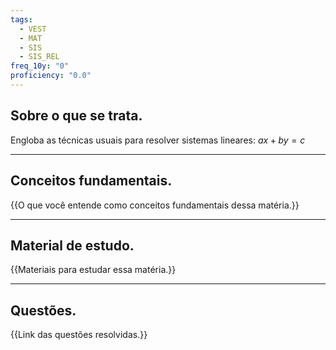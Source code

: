 ```yaml
---
tags:
  - VEST
  - MAT
  - SIS
  - SIS_REL
freq_10y: "0"
proficiency: "0.0"
---
```

## Sobre o que se trata.

Engloba as técnicas usuais para resolver sistemas lineares: $ax + by = c$

--- 
## Conceitos fundamentais.

{{O que você entende como conceitos fundamentais dessa matéria.}}

---
## Material de estudo.

{{Materiais para estudar essa matéria.}}

--- 
## Questões.

{{Link das questões resolvidas.}}